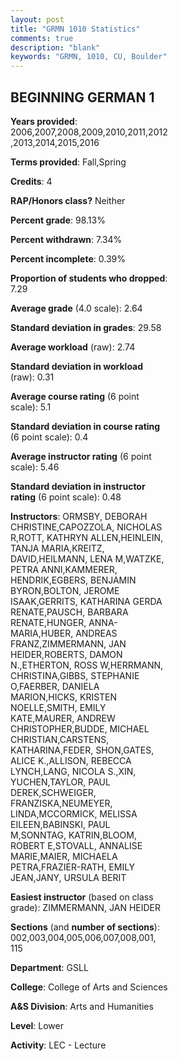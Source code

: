 ```yaml
---
layout: post
title: "GRMN 1010 Statistics"
comments: true
description: "blank"
keywords: "GRMN, 1010, CU, Boulder"
--- 
```

<head>
<script src="https://ajax.googleapis.com/ajax/libs/jquery/2.1.3/jquery.min.js"></script>
<script src="https://dl.dropboxusercontent.com/s/pc42nxpaw1ea4o9/highcharts.js?dl=0"></script>
<!-- <script src="../assets/js/highcharts.js"></script> -->
<style type="text/css">@font-face {
	font-family: "Bebas Neue";
	src: url(https://www.filehosting.org/file/details/544349/BebasNeue%20Regular.otf) format("opentype");
	}
	h1.Bebas { 
		font-family: "Bebas Neue", Verdana, Tahoma;
	}
</style>
</head>
<body>
	<div id="container" style="float: right; width: 45%; height: 88%; margin-left: 2.5%; margin-right: 2.5%;"></div>
	<script language="JavaScript">
		$(document).ready(function() {
		var chart = {type: 'column'};
		var title = {text: 'Grade Distribution'};
		var xAxis = {categories: ['A','B','C','D','F'],crosshair: true};
		var yAxis = {min: 0,title: {text: 'Percentage'}};
		var tooltip = {headerFormat: '<center><b><span style="font-size:20px">{point.key}</span></b></center>',
		               pointFormat: '<td style="padding:0"><b>{point.y:.1f}%</b></td>',
		               footerFormat: '</table>',shared: true,useHTML: true};
		var plotOptions = {column: {pointPadding: 0.0,borderWidth: 0}};  
		var credits = {enabled: false};var series= [{name: 'Percent',data: [21.51,41.31,24.89,6.3,5.99,]}];
		var json = {};
		json.chart = chart;
		json.title = title;
		json.tooltip = tooltip;
		json.xAxis = xAxis;
		json.yAxis = yAxis;  
		json.series = series;
		json.plotOptions = plotOptions;  
		json.credits = credits;
		$('#container').highcharts(json);
	});
	</script>
</body>
			   
## BEGINNING GERMAN 1

**Years provided**: 2006,2007,2008,2009,2010,2011,2012,2013,2014,2015,2016

**Terms provided**: Fall,Spring

**Credits**: 4

**RAP/Honors class?** Neither

**Percent grade**: 98.13%

**Percent withdrawn**: 7.34%

**Percent incomplete**: 0.39%

**Proportion of students who dropped**: 7.29

**Average grade** (4.0 scale): 2.64

**Standard deviation in grades**: 29.58

**Average workload** (raw): 2.74

**Standard deviation in workload** (raw): 0.31

**Average course rating** (6 point scale): 5.1

**Standard deviation in course rating** (6 point scale): 0.4

**Average instructor rating** (6 point scale): 5.46

**Standard deviation in instructor rating** (6 point scale): 0.48

**Instructors**: ORMSBY, DEBORAH CHRISTINE,CAPOZZOLA, NICHOLAS R,ROTT, KATHRYN ALLEN,HEINLEIN, TANJA MARIA,KREITZ, DAVID,HEILMANN, LENA M,WATZKE, PETRA ANNI,KAMMERER, HENDRIK,EGBERS, BENJAMIN BYRON,BOLTON, JEROME ISAAK,GERRITS, KATHARINA GERDA RENATE,PAUSCH, BARBARA RENATE,HUNGER, ANNA-MARIA,HUBER, ANDREAS FRANZ,ZIMMERMANN, JAN HEIDER,ROBERTS, DAMON N.,ETHERTON, ROSS W,HERRMANN, CHRISTINA,GIBBS, STEPHANIE O,FAERBER, DANIELA MARION,HICKS, KRISTEN NOELLE,SMITH, EMILY KATE,MAURER, ANDREW CHRISTOPHER,BUDDE, MICHAEL CHRISTIAN,CARSTENS, KATHARINA,FEDER, SHON,GATES, ALICE K.,ALLISON, REBECCA LYNCH,LANG, NICOLA S.,XIN, YUCHEN,TAYLOR, PAUL DEREK,SCHWEIGER, FRANZISKA,NEUMEYER, LINDA,MCCORMICK, MELISSA EILEEN,BABINSKI, PAUL M,SONNTAG, KATRIN,BLOOM, ROBERT E,STOVALL, ANNALISE MARIE,MAIER, MICHAELA PETRA,FRAZIER-RATH, EMILY JEAN,JANY, URSULA BERIT

**Easiest instructor** (based on class grade): ZIMMERMANN, JAN HEIDER

**Sections** (and **number of sections**): 002,003,004,005,006,007,008,001, 115

**Department**: GSLL

**College**: College of Arts and Sciences

**A&S Division**: Arts and Humanities

**Level**: Lower

**Activity**: LEC - Lecture